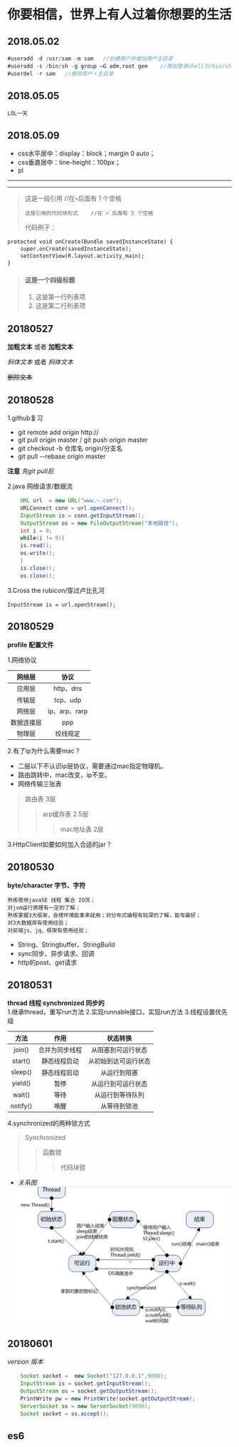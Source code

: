 # 你要相信，世界上有人过着你想要的生活
## 2018.05.02
``` java
#useradd -d /usr/sam -m sam   //创建用户并增加用户主目录
#useradd -s /bin/sh -g group –G adm,root gem    //增加登录shell为/bin/sh、增加主组group副组adm，root
#userdel -r sam   //删除用户＋主目录
```
## 2018.05.05  

    LOL一天

## 2018.05.09  
* css水平居中：display：block；margin 0 auto；  
* css垂直居中：line-height：100px；  
* pl

***  
---  

> 这是一段引用    //在`>`后面有 1 个空格
> 
>     这是引用的代码块形式    //在`>`后面有 5 个空格
>     
> 代码例子：
>   
    protected void onCreate(Bundle savedInstanceState) {
        super.onCreate(savedInstanceState);
        setContentView(R.layout.activity_main);
    }  

> #### 这是一个四级标题
> 
> 1. 这是第一行列表项
> 2. 这是第二行列表项
## 20180527

**加粗文本** 或者 __加粗文本__

*斜体文本*  或者 _斜体文本_

~~删除文本~~
## 20180528
1.github复习
* git remote add origin http://
* git pull origin master / git push origin master
* git checkout -b 仓库名 origin/分支名
* git pull --rebase origin master

**注意** *先git pull后*

2.java 网络请求/数据流  
```  java
    URL url  = new URL("www.~.com");
    URLConnect conn = url.openConnect();
    InputStream is = conn.getInputStream();
    OutputStream os = new FileOutputStream("本地路径");
    int i = 0;
    while(i != 0){
    is.read();
    os.write();
    }
    is.close();
    os.close();  
```
3.Cross the rubicon/穿过卢比孔河

    InputStream is = url.openStream();
    
## 20180529  
**profile 配置文件**

1.网络协议

|网络层|协议|
|:---:|:---:|
|应用层|http、dns|
|传输层|tcp、udp|
|网络层|ip、arp、rarp|
|数据连接层|ppp|
|物理层|绞线规定|

2.有了ip为什么需要mac？    
* 二层以下不认识ip层协议，需要通过mac指定物理机。  
* 路由跳转中，mac改变，ip不变。
* 网络传输三张表 

> 路由表 3层
> > arp缓存表 2.5层
> > >mac地址表 2层

3.HttpClient如要如何加入合适的jar？  
## 20180530 
**byte/character 字节、字符**

    熟练使用javaSE 线程 集合 IO流；
    对jvm运行原理有一定的了解；
    熟练掌握3大框架，会搭环境能拿来就用；对分布式编程有较深的了解，能写最好；
    对3大数据库有使用经验；
    对前端js、jq、框架有使用经验；

* String、Stringbuffer、StringBuild
* sync同步、异步请求、回调
* http的post、get请求
## 20180531
**thread 线程 synchronized 同步的**  
1.继承thread，重写run方法
2.实现runnable接口，实现run方法
3.线程设置优先级

|方法|作用|状态转换|
|:---:|:---:|:---:|
|join()|合并为同步线程|从阻塞到可运行状态|
|start()|静态线程启动|从初始到达可运行状态|
|sleep()|静态线程启动|从运行到阻塞|
|yield()|暂停|从运行到可运行状态|
|wait()|等待|从运行到等待队列|
|notify()|唤醒|从等待到锁池|

4.synchronized的两种锁方式  
> Synchronized
> > 函数锁
> > >代码块锁

* *关系图*
![123](https://github.com/jiahanglee/gitbook/raw/master/搜狗截图20180531165418.png)
## 20180601
*version 版本*
```  java   
    Socket socket =  new Socket("127.0.0.1",9090);
    InputStream is = socket.getInputStream();
    OutputStream os = socket.getOutputStream();
    PrintWrite pw = new PrintWrite(socket.getOutputStream);
    ServerSocket ss = new ServerSocket(9090);
    Socket socket = ss.accept();
```    

























    
  
  
  
  
  
  
  
  
  
  
  
  
  
  
  
  
  
  
  
  
  
  
  
  
  
  
  
  
  
  ## es6



